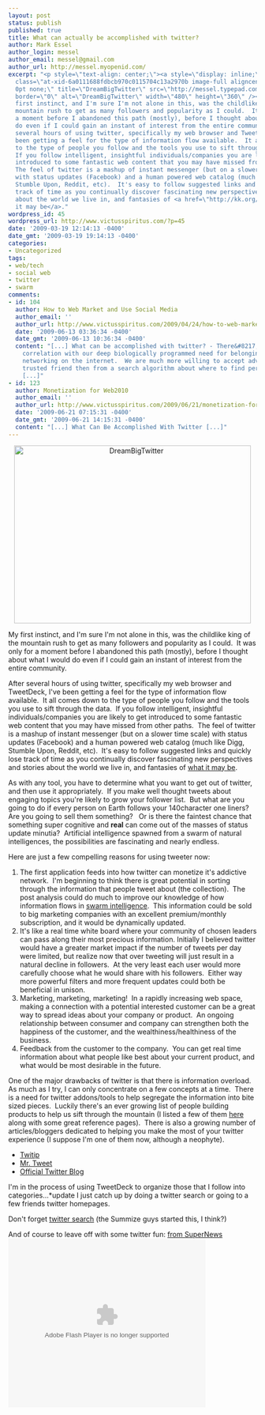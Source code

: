 ```yaml
---
layout: post
status: publish
published: true
title: What can actually be accomplished with twitter?
author: Mark Essel
author_login: messel
author_email: messel@gmail.com
author_url: http://messel.myopenid.com/
excerpt: "<p style=\"text-align: center;\"><a style=\"display: inline;\" href=\"http://www.flickr.com/photos/jakesmome/\"><img
  class=\"at-xid-6a0111688fdbcb970c0115704c13a2970b image-full aligncenter\" style=\"border:
  0pt none;\" title=\"DreamBigTwitter\" src=\"http://messel.typepad.com/.a/6a0111688fdbcb970c0115704c13a2970b-800wi\"
  border=\"0\" alt=\"DreamBigTwitter\" width=\"480\" height=\"360\" /></a></p>\r\n\r\nMy
  first instinct, and I'm sure I'm not alone in this, was the childlike king of the
  mountain rush to get as many followers and popularity as I could.  It was only for
  a moment before I abandoned this path (mostly), before I thought about what I would
  do even if I could gain an instant of interest from the entire community.\r\n\r\nAfter
  several hours of using twitter, specifically my web browser and TweetDeck, I've
  been getting a feel for the type of information flow available.  It all comes down
  to the type of people you follow and the tools you use to sift through the data. 
  If you follow intelligent, insightful individuals/companies you are likely to get
  introduced to some fantastic web content that you may have missed from other paths. 
  The feel of twitter is a mashup of instant messenger (but on a slower time scale)
  with status updates (Facebook) and a human powered web catalog (much like Digg,
  Stumble Upon, Reddit, etc).  It's easy to follow suggested links and quickly lose
  track of time as you continually discover fascinating new perspectives and stories
  about the world we live in, and fantasies of <a href=\"http://kk.org/ct2/2009/03/the-worldbuilder-interface.php\">what
  it may be</a>."
wordpress_id: 45
wordpress_url: http://www.victusspiritus.com/?p=45
date: '2009-03-19 12:14:13 -0400'
date_gmt: '2009-03-19 19:14:13 -0400'
categories:
- Uncategorized
tags:
- web/tech
- social web
- twitter
- swarm
comments:
- id: 104
  author: How to Web Market and Use Social Media
  author_email: ''
  author_url: http://www.victusspiritus.com/2009/04/24/how-to-web-market-and-use-social-media/
  date: '2009-06-13 03:36:34 -0400'
  date_gmt: '2009-06-13 10:36:34 -0400'
  content: "[...] What can be accomplished with twitter? - There&#8217;s a strong
    correlation with our deep biologically programmed need for belonging and social
    networking on the internet.  We are much more willing to accept advice from a
    trusted friend then from a search algorithm about where to find pertinent information.
    [...]"
- id: 123
  author: Monetization for Web2010
  author_email: ''
  author_url: http://www.victusspiritus.com/2009/06/21/monetization-for-web2010/
  date: '2009-06-21 07:15:31 -0400'
  date_gmt: '2009-06-21 14:15:31 -0400'
  content: "[...] What Can Be Accomplished With Twitter [...]"
---
```

<p style="text-align: center;"><a style="display: inline;" href="http://www.flickr.com/photos/jakesmome/"><img class="at-xid-6a0111688fdbcb970c0115704c13a2970b image-full aligncenter" style="border: 0pt none;" title="DreamBigTwitter" src="http://messel.typepad.com/.a/6a0111688fdbcb970c0115704c13a2970b-800wi" border="0" alt="DreamBigTwitter" width="480" height="360" /></a></p>
<p>My first instinct, and I'm sure I'm not alone in this, was the childlike king of the mountain rush to get as many followers and popularity as I could.  It was only for a moment before I abandoned this path (mostly), before I thought about what I would do even if I could gain an instant of interest from the entire community.</p>
<p>After several hours of using twitter, specifically my web browser and TweetDeck, I've been getting a feel for the type of information flow available.  It all comes down to the type of people you follow and the tools you use to sift through the data.  If you follow intelligent, insightful individuals/companies you are likely to get introduced to some fantastic web content that you may have missed from other paths.  The feel of twitter is a mashup of instant messenger (but on a slower time scale) with status updates (Facebook) and a human powered web catalog (much like Digg, Stumble Upon, Reddit, etc).  It's easy to follow suggested links and quickly lose track of time as you continually discover fascinating new perspectives and stories about the world we live in, and fantasies of <a href="http://kk.org/ct2/2009/03/the-worldbuilder-interface.php">what it may be</a>.<a id="more"></a><a id="more-45"></a></p>
<p>As with any tool, you have to determine what you want to get out of twitter, and then use it appropriately.  If you make well thought tweets about engaging topics you're likely to grow your follower list.  But what are you going to do if every person on Earth follows your 140character one liners?  Are you going to sell them something?   Or is there the faintest chance that something super cognitive and <strong>real</strong> can come out of the masses of status update minutia?  Artificial intelligence spawned from a swarm of natural intelligences, the possibilities are fascinating and nearly endless.</p>
<p>Here are just a few compelling reasons for using tweeter now:</p>
<ol>
<li>The first application feeds into how twitter can monetize it's addictive network.  I'm beginning to think there is great potential in sorting through the information that people tweet about (the collection).  The post analysis could do much to improve our knowledge of how information flows in <a href="http://www.kk.org/newrules/newrules-1.html">swarm intelligence</a>.  This information could be sold to big marketing companies with an excellent premium/monthly subscription, and it would be dynamically updated.</li>
<li>It's like a real time white board where your community of chosen leaders can pass along their most precious information. Initially I believed twitter would have a greater market impact if the number of tweets per day were limited, but realize now that over tweeting will just result in a natural decline in followers.  At the very least each user would more carefully choose what he would share with his followers.  Either way more powerful filters and more frequent updates could both be beneficial in unison.</li>
<li>Marketing, marketing, marketing!  In a rapidly increasing web space, making a connection with a potential interested customer can be a great way to spread ideas about your company or product.  An ongoing relationship between consumer and company can strengthen both the happiness of the customer, and the wealthiness/healthiness of the business.</li>
<li>Feedback from the customer to the company.  You can get real time information about what people like best about your current product, and what would be most desirable in the future.</li>
</ol>
<p>One of the major drawbacks of twitter is that there is information overload.  As much as I try, I can only concentrate on a few concepts at a time.  There is a need for twitter addons/tools to help segregate the information into bite sized pieces.  Luckily there's an ever growing list of people building products to help us sift through the mountain (I listed a few of them <a href="http://www.squidoo.com/web-marketing--seo-tutorial#module21746142">here</a> along with some great reference pages).  There is also a growing number of articles/bloggers dedicated to helping you make the most of your twitter experience (I suppose I'm one of them now, although a neophyte).</p>
<ul>
<li><a href="http://www.twitip.com/">Twitip</a></li>
<li><a href="http://blog.mrtweet.net/">Mr. Tweet</a></li>
<li><a href="http://blog.twitter.com/">Official Twitter Blog</a></li>
</ul>
<p>I'm in the process of using TweetDeck to organize those that I follow into categories...*update I just catch up by doing a twitter search or going to a few friends twitter homepages.</p>
<p>Don't forget <a href="http://search.twitter.com/">twitter search</a> (the Summize guys started this, I think?)</p>
<p>And of course to leave off with some twitter fun: <a href="http://current.com/topics/76254232/supernews/default/0.htm">from SuperNews</a><br />
<object width="400" height="342" data="http://current.com/e/89891774/en_US" type="application/x-shockwave-flash"><param name="wmode" value="transparent" /><param name="allowfullscreen" value="true" /><param name="allowscriptaccess" value="always" /><param name="src" value="http://current.com/e/89891774/en_US" /></object></p>
